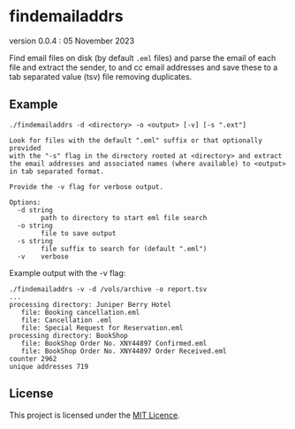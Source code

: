 # findemailaddrs

version 0.0.4 : 05 November 2023

Find email files on disk (by default `.eml` files) and parse the email
of each file and extract the sender, to and cc email addresses and save
these to a tab separated value (tsv) file removing duplicates.

## Example

```
./findemailaddrs -d <directory> -o <output> [-v] [-s ".ext"]

Look for files with the default ".eml" suffix or that optionally provided
with the "-s" flag in the directory rooted at <directory> and extract
the email addresses and associated names (where available) to <output>
in tab separated format.

Provide the -v flag for verbose output.

Options:
  -d string
    	path to directory to start eml file search
  -o string
    	file to save output
  -s string
    	file suffix to search for (default ".eml")
  -v	verbose
```

Example output with the -v flag:

```
./findemailaddrs -v -d /vols/archive -o report.tsv
...
processing directory: Juniper Berry Hotel
   file: Booking cancellation.eml
   file: Cancellation .eml
   file: Special Request for Reservation.eml
processing directory: BookShop
   file: BookShop Order No. XNY44897 Confirmed.eml
   file: BookShop Order No. XNY44897 Order Received.eml
counter 2962
unique addresses 719
```

## License

This project is licensed under the [MIT Licence](LICENCE).
